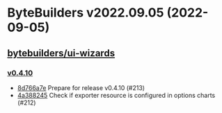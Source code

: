 # ByteBuilders v2022.09.05 (2022-09-05)


## [bytebuilders/ui-wizards](https://github.com/bytebuilders/ui-wizards)

### [v0.4.10](https://github.com/bytebuilders/ui-wizards/releases/tag/v0.4.10)

- [8d766a7e](https://github.com/bytebuilders/ui-wizards/commit/8d766a7e) Prepare for release v0.4.10 (#213)
- [4a388245](https://github.com/bytebuilders/ui-wizards/commit/4a388245) Check if exporter resource is configured in options charts (#212)




